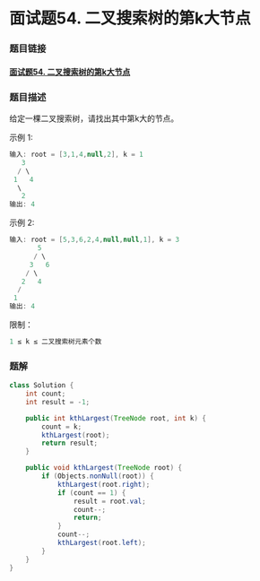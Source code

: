 # 面试题54. 二叉搜索树的第k大节点

### 题目链接

#### [面试题54. 二叉搜索树的第k大节点](https://leetcode-cn.com/problems/er-cha-sou-suo-shu-de-di-kda-jie-dian-lcof/)

### 题目描述

给定一棵二叉搜索树，请找出其中第k大的节点。

 

示例 1:

```java
输入: root = [3,1,4,null,2], k = 1
   3
  / \
 1   4
  \
   2
输出: 4
```


示例 2:

```java
输入: root = [5,3,6,2,4,null,null,1], k = 3
       5
      / \
     3   6
    / \
   2   4
  /
 1
输出: 4
```


限制：

```java
1 ≤ k ≤ 二叉搜索树元素个数
```



### 题解

```java
class Solution {
    int count;
    int result = -1;

    public int kthLargest(TreeNode root, int k) {
        count = k;
        kthLargest(root);
        return result;
    }

    public void kthLargest(TreeNode root) {
        if (Objects.nonNull(root)) {
            kthLargest(root.right);
            if (count == 1) {
                result = root.val;
                count--;
                return;
            }
            count--;
            kthLargest(root.left);
        }
    }
}

```

